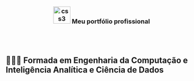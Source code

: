 <div align="center"><h3><img src="https://i.pinimg.com/originals/e7/26/c7/e726c74ac081eed50feee1433d12c998.gif" alt="css3" width="45"> Meu portfólio profissional</div>

</br>

</br>

## 👷🏻‍♀️ Formada em Engenharia da Computação e Inteligência Analítica e Ciência de Dados

<div align="center" style="display: inline_block"></div>
